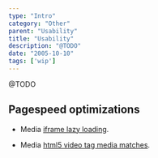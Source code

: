 ```yaml
---
type: "Intro"
category: "Other"
parent: "Usability"
title: "Usability"
description: "@TODO"
date: "2005-10-10"
tags: ['wip']
---
```


@TODO

## Pagespeed optimizations

- Media [iframe lazy loading](/components/media/addon#iframe-lazy).

- Media [html5 video tag media matches](/components/media/addon#video-matches).
